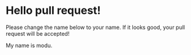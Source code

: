 # Hello pull request!

Please change the name below to your name. If it looks good, your pull request will be accepted!

My name is modu.
